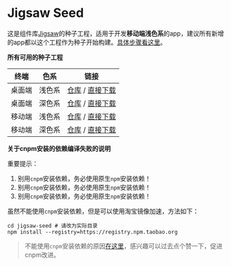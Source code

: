 # Jigsaw Seed

这是组件库[Jigsaw](https://github.com/rdkmaster/jigsaw)的种子工程，适用于开发**移动端浅色系**的app，建议所有新增的app都以这个工程作为种子开始构建。[具体步骤看这里](http://rdk.zte.com.cn/components/guide/quick-start)。

**所有可用的种子工程**

终端 | 色系 | 链接
-----|-----|-----
桌面端 | 浅色系 | [仓库](https://github.com/rdkmaster/jigsaw-seed) / [直接下载](https://github.com/rdkmaster/jigsaw-seed/archive/master.zip)
桌面端 | 深色系 | [仓库](https://github.com/rdkmaster/jigsaw-seed-dark) / [直接下载](https://github.com/rdkmaster/jigsaw-seed-dark/archive/master.zip)
移动端 | 浅色系 | [仓库](https://github.com/rdkmaster/jigsaw-seed-mobile) / [直接下载](https://github.com/rdkmaster/jigsaw-seed-mobile/archive/master.zip)
移动端 | 深色系 | [仓库](https://github.com/rdkmaster/jigsaw-seed-dark-mobile) / [直接下载](https://github.com/rdkmaster/jigsaw-seed-dark-mobile/archive/master.zip)


**关于cnpm安装的依赖编译失败的说明**

重要提示：
1. 别用`cnpm`安装依赖，务必使用原生`npm`安装依赖！
2. 别用`cnpm`安装依赖，务必使用原生`npm`安装依赖！
3. 别用`cnpm`安装依赖，务必使用原生`npm`安装依赖！

虽然不能使用`cnpm`安装依赖，但是可以使用淘宝镜像加速，方法如下：

```
cd jigsaw-seed # 请改为实际目录
npm install --registry=https://registry.npm.taobao.org
```

> 不能使用`cnpm`安装依赖的原因[在这里](https://github.com/cnpm/cnpmjs.org/issues/1463)，感兴趣可以过去点个赞一下，促进cnpm改进。